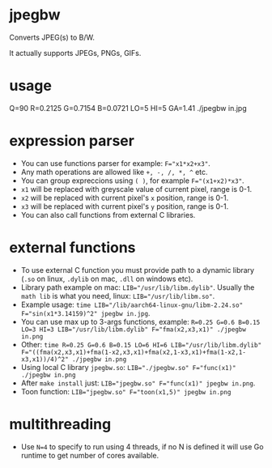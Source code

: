 # jpegbw

Converts JPEG(s) to B/W.

It actually supports JPEGs, PNGs, GIFs.

# usage

Q=90 R=0.2125 G=0.7154 B=0.0721 LO=5 HI=5 GA=1.41 ./jpegbw in.jpg

# expression parser

- You can use functions parser for example: `F="x1*x2+x3"`.
- Any math operations are allowed like `+, -, /, *, ^` etc.
- You can group expreccions using `( )`, for example `F="(x1+x2)*x3"`.
- `x1` will be replaced with greyscale value of current pixel, range is 0-1.
- `x2` will be replaced with current pixel's `x` position, range is 0-1.
- `x3` will be replaced with current pixel's `y` position, range is 0-1.
- You can also call functions from external C libraries.

# external functions

- To use external C function you must provide path to a dynamic library (`.so` on linux, `.dylib` on mac, `.dll` on windows etc).
- Library path example on mac: `LIB="/usr/lib/libm.dylib"`. Usually the `math lib` is what you need, linux: `LIB="/usr/lib/libm.so"`.
- Example usage: `time LIB="/lib/aarch64-linux-gnu/libm-2.24.so" F="sin(x1*3.14159)^2" jpegbw in.jpg`.
- You can use max up to 3-args functions, example: `R=0.25 G=0.6 B=0.15 LO=3 HI=3 LIB="/usr/lib/libm.dylib" F="fma(x2,x3,x1)" ./jpegbw in.png`
- Other: `time R=0.25 G=0.6 B=0.15 LO=6 HI=6 LIB="/usr/lib/libm.dylib" F="((fma(x2,x3,x1)+fma(1-x2,x3,x1)+fma(x2,1-x3,x1)+fma(1-x2,1-x3,x1))/4)^2" ./jpegbw in.png`
- Using local C library `jpegbw.so`: `LIB="./jpegbw.so" F="func(x1)" ./jpegbw in.png`
- After `make install` just: `LIB="jpegbw.so" F="func(x1)" jpegbw in.png`.
- Toon function: `LIB="jpegbw.so" F="toon(x1,5)" jpegbw in.png`

# multithreading

- Use `N=4` to specify to run using 4 threads, if no N is defined it will use Go runtime to get number of cores available.
